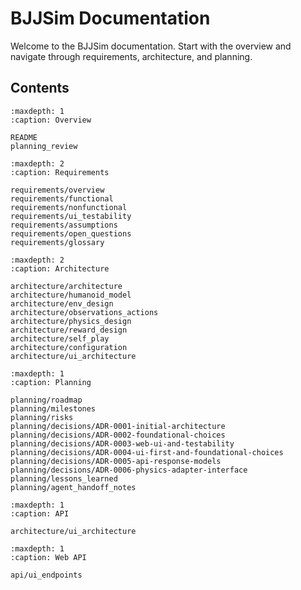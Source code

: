 # BJJSim Documentation

Welcome to the BJJSim documentation. Start with the overview and navigate through requirements, architecture, and planning.

## Contents

```{toctree}
:maxdepth: 1
:caption: Overview

README
planning_review
```

```{toctree}
:maxdepth: 2
:caption: Requirements

requirements/overview
requirements/functional
requirements/nonfunctional
requirements/ui_testability
requirements/assumptions
requirements/open_questions
requirements/glossary
```

```{toctree}
:maxdepth: 2
:caption: Architecture

architecture/architecture
architecture/humanoid_model
architecture/env_design
architecture/observations_actions
architecture/physics_design
architecture/reward_design
architecture/self_play
architecture/configuration
architecture/ui_architecture
```

```{toctree}
:maxdepth: 1
:caption: Planning

planning/roadmap
planning/milestones
planning/risks
planning/decisions/ADR-0001-initial-architecture
planning/decisions/ADR-0002-foundational-choices
planning/decisions/ADR-0003-web-ui-and-testability
planning/decisions/ADR-0004-ui-first-and-foundational-choices
planning/decisions/ADR-0005-api-response-models
planning/decisions/ADR-0006-physics-adapter-interface
planning/lessons_learned
planning/agent_handoff_notes
```

```{toctree}
:maxdepth: 1
:caption: API

architecture/ui_architecture
```

```{toctree}
:maxdepth: 1
:caption: Web API

api/ui_endpoints
```
